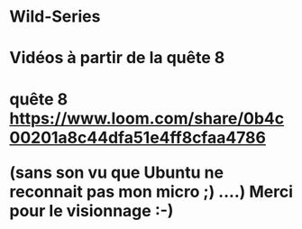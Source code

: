 # Wild-Series

<h1> Vidéos à partir de la quête 8 <h1>

quête 8 https://www.loom.com/share/0b4c00201a8c44dfa51e4ff8cfaa4786

(sans son vu que Ubuntu ne reconnait pas mon micro ;) ....)
Merci pour le visionnage :-)
